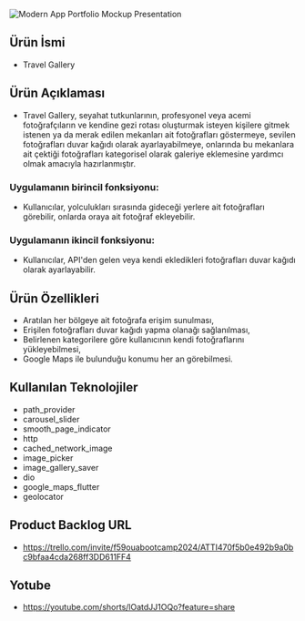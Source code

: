 ![Modern App Portfolio Mockup Presentation](https://github.com/user-attachments/assets/3145f9eb-b037-4431-aa34-0603c6400e4e)


 


## Ürün İsmi

   - Travel Gallery

## Ürün Açıklaması

   - Travel Gallery, seyahat tutkunlarının, profesyonel veya acemi fotoğrafçıların ve kendine gezi rotası oluşturmak isteyen kişilere gitmek istenen ya da merak edilen mekanları ait fotoğrafları göstermeye, sevilen fotoğrafları duvar kağıdı olarak ayarlayabilmeye, onlarında bu mekanlara ait çektiği fotoğrafları kategorisel olarak galeriye eklemesine yardımcı olmak amacıyla hazırlanmıştır.

### Uygulamanın birincil fonksiyonu:

   - Kullanıcılar, yolculukları sırasında gideceği yerlere ait fotoğrafları görebilir, onlarda oraya ait fotoğraf ekleyebilir.

### Uygulamanın ikincil fonksiyonu:

   - Kullanıcılar, API'den gelen veya kendi ekledikleri fotoğrafları duvar kağıdı olarak ayarlayabilir.
     
## Ürün Özellikleri

   - Aratılan her bölgeye ait fotoğrafa erişim sunulması,
   - Erişilen fotoğrafları duvar kağıdı yapma olanağı sağlanılması,
   - Belirlenen kategorilere göre kullanıcının kendi fotoğraflarını yükleyebilmesi,
   - Google Maps ile bulunduğu konumu her an görebilmesi.

## Kullanılan Teknolojiler
   - path_provider
   - carousel_slider
   - smooth_page_indicator
   - http
   - cached_network_image
   - image_picker
   - image_gallery_saver
   - dio
   - google_maps_flutter
   - geolocator

## Product Backlog URL

   - https://trello.com/invite/f59ouabootcamp2024/ATTI470f5b0e492b9a0bc9bfaa4cda268ff3DD611FF4

## Yotube 

   - https://youtube.com/shorts/lOatdJJ1OQo?feature=share





